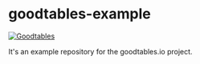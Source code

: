 # goodtables-example

[![Goodtables](http://staging.goodtables.io/badge/github/frictionlessdata/example-goodtables.io.svg)](http://staging.goodtables.io/source/github/frictionlessdata/example-goodtables.io)

It's an example repository for the goodtables.io project.
